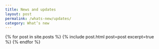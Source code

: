 ```yaml
---
title: News and updates
layout: post
permalink: /whats-new/updates/
category: What’s new
---
```


{% for post in site.posts %}
  {% include post.html post=post excerpt=true %}
{% endfor %}
